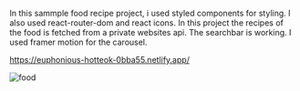 In this sammple food recipe project, i used styled components for styling. I also used react-router-dom and react icons. In this project the recipes of the food is fetched from a private websites api. The searchbar is working. I used framer motion for the carousel.

https://euphonious-hotteok-0bba55.netlify.app/

![food](https://user-images.githubusercontent.com/114237174/229653058-e0345c71-bf52-436d-baa8-b2d74bb0629b.png)
